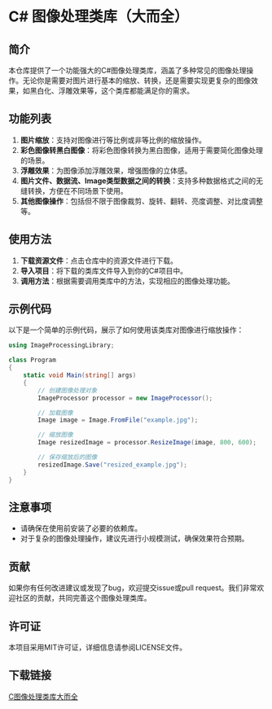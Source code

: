 # C# 图像处理类库（大而全）

## 简介

本仓库提供了一个功能强大的C#图像处理类库，涵盖了多种常见的图像处理操作。无论你是需要对图片进行基本的缩放、转换，还是需要实现更复杂的图像效果，如黑白化、浮雕效果等，这个类库都能满足你的需求。

## 功能列表

1. **图片缩放**：支持对图像进行等比例或非等比例的缩放操作。
2. **彩色图像转黑白图像**：将彩色图像转换为黑白图像，适用于需要简化图像处理的场景。
3. **浮雕效果**：为图像添加浮雕效果，增强图像的立体感。
4. **图片文件、数据流、Image类型数据之间的转换**：支持多种数据格式之间的无缝转换，方便在不同场景下使用。
5. **其他图像操作**：包括但不限于图像裁剪、旋转、翻转、亮度调整、对比度调整等。

## 使用方法

1. **下载资源文件**：点击仓库中的资源文件进行下载。
2. **导入项目**：将下载的类库文件导入到你的C#项目中。
3. **调用方法**：根据需要调用类库中的方法，实现相应的图像处理功能。

## 示例代码

以下是一个简单的示例代码，展示了如何使用该类库对图像进行缩放操作：

```csharp
using ImageProcessingLibrary;

class Program
{
    static void Main(string[] args)
    {
        // 创建图像处理对象
        ImageProcessor processor = new ImageProcessor();

        // 加载图像
        Image image = Image.FromFile("example.jpg");

        // 缩放图像
        Image resizedImage = processor.ResizeImage(image, 800, 600);

        // 保存缩放后的图像
        resizedImage.Save("resized_example.jpg");
    }
}
```

## 注意事项

- 请确保在使用前安装了必要的依赖库。
- 对于复杂的图像处理操作，建议先进行小规模测试，确保效果符合预期。

## 贡献

如果你有任何改进建议或发现了bug，欢迎提交issue或pull request。我们非常欢迎社区的贡献，共同完善这个图像处理类库。

## 许可证

本项目采用MIT许可证，详细信息请参阅LICENSE文件。

## 下载链接

[C图像处理类库大而全](https://pan.quark.cn/s/a528fad3d1a9)